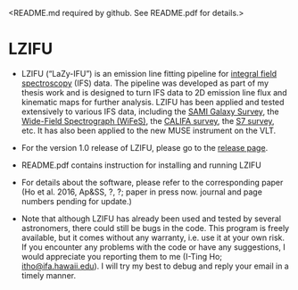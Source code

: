 <README.md required by github. See README.pdf for details.>
# LZIFU
* LZIFU (“LaZy-IFU”) is an emission line fitting pipeline for [integral field spectroscopy](https://en.wikipedia.org/wiki/Integral_field_spectrograph) (IFS) data. The pipeline was developed as part of my thesis work and is designed to turn IFS data to 2D emission line flux and kinematic maps for further analysis. LZIFU has been applied and tested extensively to various IFS data, including the [SAMI Galaxy Survey](sami-survey.org), the [Wide-Field Spectrograph (WiFeS)](http://rsaa.anu.edu.au/observatories/instruments/wide-field-spectrograph-wifes), the [CALIFA survey](www.caha.es/CALIFA/public_html/), the [S7 survey](https://miocene.anu.edu.au/S7/), etc. It has also been applied to the new MUSE instrument on the VLT. 

* For the version 1.0 release of LZIFU, please go to the [release page](https://github.com/hoiting/LZIFU/releases). 

* README.pdf contains instruction for installing and running LZIFU

* For details about the software, please refer to the corresponding paper (Ho et al. 2016, Ap&SS, ?, ?; paper in press now. journal and page numbers pending for update.) 

* Note that although LZIFU has already been used and tested by several astronomers, there could still be bugs in the code. This program is freely available, but it comes without any warranty, i.e. use it at your own risk. If you encounter any problems with the code or have any suggestions, I would appreciate you reporting them to me (I-Ting Ho; itho@ifa.hawaii.edu). I will try my best to debug and reply your email in a timely manner. 

